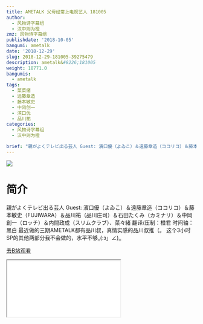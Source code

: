 ```yaml
---
title: AMETALK 父母经常上电视艺人 181005
author:
  - 风物诗字幕组
  - 汉中则为橙
zmz: 风物诗字幕组
publishdate: '2018-10-05'
bangumi: ametalk
date: '2018-12-29'
slug: 2018-12-29-181005-39275479
description: ametalk&#8226;181005
weight: 18771.0
bangumis:
  - ametalk
tags:
  - 菜菜绪
  - 远藤章造
  - 藤本敏史
  - 中冈创一
  - 滨口优
  - 品川祐
categories:
  - 风物诗字幕组
  - 汉中则为橙

brief: "親がよくテレビ出る芸人 Guest: 濱口優（よゐこ）＆遠藤章造（ココリコ）＆藤本敏史（FUJIWARA）＆品川祐（品川庄司）＆石田たくみ（カミナリ）＆中岡創一（ロッチ）＆内間政成（スリムクラブ）、菜々緒 翻译/压制：橙君 时间轴：黑白 最近做的三期AMETALK都有品川叔，真情实感的品川叔推（。 这个3小时SP的其他两部分我不会做的，水平不够_(:з」∠)_"
---
```

![](https://i.imgur.com/LIBomLq.jpg)
# 简介  
親がよくテレビ出る芸人
Guest: 濱口優（よゐこ）＆遠藤章造（ココリコ）＆藤本敏史（FUJIWARA）＆品川祐（品川庄司）＆石田たくみ（カミナリ）＆中岡創一（ロッチ）＆内間政成（スリムクラブ）、菜々緒
翻译/压制：橙君 时间轴：黑白
最近做的三期AMETALK都有品川叔，真情实感的品川叔推（。
这个3小时SP的其他两部分我不会做的，水平不够_(:з」∠)_  

[去B站观看](https://www.bilibili.com/video/av39275479/)
<div class ="resp-container"><iframe class="testiframe" src="//player.bilibili.com/player.html?aid=39275479"", scrolling="no", allowfullscreen="true" > </iframe></div> 
